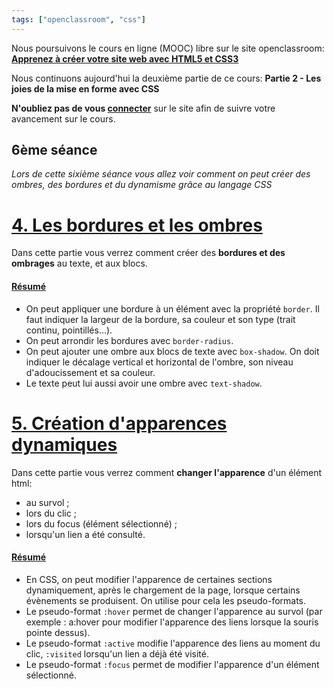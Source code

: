 ```yaml
---
tags: ["openclassroom", "css"]
---
```



Nous poursuivons le cours en ligne (MOOC) libre sur le site openclassroom: **[Apprenez à créer votre site web avec HTML5 et CSS3](https://openclassrooms.com/courses/apprenez-a-creer-votre-site-web-avec-html5-et-css3?status=published)**

Nous continuons aujourd'hui la deuxième partie de ce cours: **Partie 2 - Les joies de la mise en forme avec CSS**

**N'oubliez pas de vous [connecter](https://openclassrooms.com/login)** sur le site afin de suivre votre avancement sur le cours.


## 6ème séance

*Lors de cette sixième séance vous allez voir comment on peut créer des ombres, des bordures et du dynamisme grâce au langage CSS*


# [4. Les bordures et les ombres](https://openclassrooms.com/courses/apprenez-a-creer-votre-site-web-avec-html5-et-css3/les-bordures-et-les-ombres)

  Dans cette partie vous verrez comment créer des **bordures et des ombrages** au texte, et aux blocs.

#### [Résumé](https://openclassrooms.com/courses/apprenez-a-creer-votre-site-web-avec-html5-et-css3/les-bordures-et-les-ombres#/id/r-3198544)

- On peut appliquer une bordure à un élément avec la propriété `border`. Il faut indiquer la largeur de la bordure, sa couleur et son type (trait continu, pointillés…).
- On peut arrondir les bordures avec `border-radius`.
- On peut ajouter une ombre aux blocs de texte avec `box-shadow`. On doit indiquer le décalage vertical et horizontal de l'ombre, son niveau d'adoucissement et sa couleur.
- Le texte peut lui aussi avoir une ombre avec `text-shadow`.

# [5. Création d'apparences dynamiques](https://openclassrooms.com/courses/apprenez-a-creer-votre-site-web-avec-html5-et-css3/creation-d-apparences-dynamiques)

Dans cette partie vous verrez comment **changer l'apparence** d'un élément html:

- au survol ;
- lors du clic ;
- lors du focus (élément sélectionné) ;
- lorsqu'un lien a été consulté.

#### [Résumé](https://openclassrooms.com/courses/apprenez-a-creer-votre-site-web-avec-html5-et-css3/creation-d-apparences-dynamiques#/id/r-1610817)

- En CSS, on peut modifier l'apparence de certaines sections dynamiquement, après le chargement de la page, lorsque certains évènements se produisent. On utilise pour cela les pseudo-formats.
- Le pseudo-format `:hover` permet de changer l'apparence au survol (par exemple : a:hover pour modifier l'apparence des liens lorsque la souris pointe dessus).
- Le pseudo-format `:active` modifie l'apparence des liens au moment du clic, `:visited` lorsqu'un lien a déjà été visité.
- Le pseudo-format `:focus` permet de modifier l'apparence d'un élément sélectionné.

